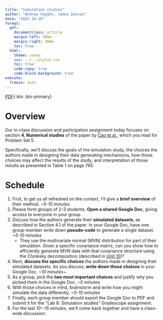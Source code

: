 ```yaml
---
title: "Simulation studies"
author: "Andrew Vaughn, James Duncan"
date: "2022-10-28"
format:
  pdf:
    documentclass: article
    margin-left: 30mm
    margin-right: 30mm
    toc: true
  html:
    theme: cosmo
    css: ../../styles.css
    toc: true
    code-copy: true
    code-block-background: true
execute:
  freeze: auto
---
```


[PDF](./simulations.pdf){.btn .btn-primary}


# Overview

Our in-class discussion and participation assignment today focuses on section
**4. Numerical studies** of the paper by [Cao et
al.](https://github.com/berkeley-stat243/stat243-fall-2022/blob/main/ps/cao_etal_2015.pdf),
which you read for Problem Set 5.

Specifically, we'll discuss the goals of the simulation study, the choices the
authors made in designing their data generating mechanisms, how those choices
may affect the results of the study, and interpretation of those results as
presented in Table 1 on page 765.

# Schedule

1. First, to get us all refreshed on the context, I'll give a **brief overview**
   of their method. _~5-10 minutes_
1. Please form groups of 2-3 students. **Open a shared Google Doc**, giving
   access to everyone in your group.
1. Discuss how the authors generate their **simulated datasets**, as described
   in Section 4.1 of the paper. In your Google Doc, have one group member write
   down **pseudo-code** to generate a single dataset. _~5-10 minutes_
   - They use the multivariate normal (MVN) distribution for part of their
     simulation. Given a specific covariance matrix, can you show how to
     efficiently generate MVN data with that covariance structure using the
     Cholesky decomposition (described in [Unit 10](/units/unit10-linalg.html))?
1. Next, **discuss the specific choices** the authors made in designing their
   simulated datasets. As you discuss, **write down those choices** in your
   Google Doc. _~10 minutes~_
1. As a group, pick the **two most important choices** and justify why you
   picked them in the Google Doc. _~5 minutes_
1. With those choices in mind, brainstorm and write how you might simulate the
   data differently. _~5-10 minutes_
1. Finally, each group member should export the Google Doc to PDF and submit it
   for the "Lab 8: Simulation studies" Gradescope assignment.
1. For the last _10--15 minutes_, we'll come back together and have a class-wide
   discussion.
